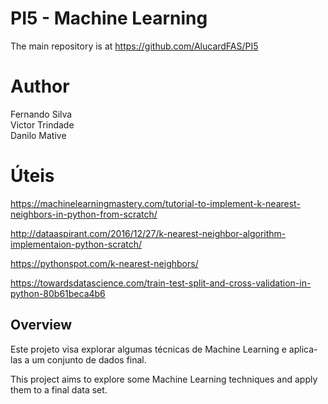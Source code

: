 # PI5 - Machine Learning

The main repository is at https://github.com/AlucardFAS/PI5

<H1>Author</h1>

Fernando Silva</br>
Victor Trindade</br>
Danilo Mative</br>

<H1>Úteis</h1>

https://machinelearningmastery.com/tutorial-to-implement-k-nearest-neighbors-in-python-from-scratch/

http://dataaspirant.com/2016/12/27/k-nearest-neighbor-algorithm-implementaion-python-scratch/

https://pythonspot.com/k-nearest-neighbors/

https://towardsdatascience.com/train-test-split-and-cross-validation-in-python-80b61beca4b6

<h2> Overview </h2>

Este projeto visa explorar algumas técnicas de Machine Learning e aplica-las a um conjunto de dados final.

This project aims to explore some Machine Learning techniques and apply them to a final data set.
